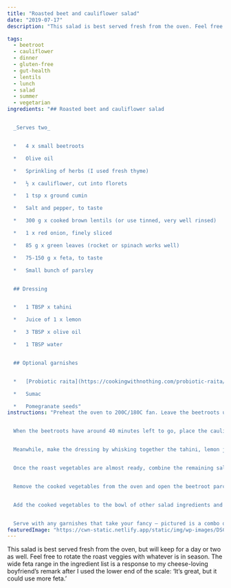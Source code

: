 ```yaml
---
title: "Roasted beet and cauliflower salad"
date: "2019-07-17"
description: "This salad is best served fresh from the oven. Feel free to rotate the roast veggies with whatever is in season."

tags: 
  - beetroot
  - cauliflower
  - dinner
  - gluten-free
  - gut-health
  - lentils
  - lunch
  - salad
  - summer
  - vegetarian
ingredients: "## Roasted beet and cauliflower salad


  _Serves two_


  *   4 x small beetroots

  *   Olive oil

  *   Sprinkling of herbs (I used fresh thyme)

  *   ½ x cauliflower, cut into florets

  *   1 tsp x ground cumin

  *   Salt and pepper, to taste

  *   300 g x cooked brown lentils (or use tinned, very well rinsed)

  *   1 x red onion, finely sliced

  *   85 g x green leaves (rocket or spinach works well)

  *   75-150 g x feta, to taste

  *   Small bunch of parsley


  ## Dressing


  *   1 TBSP x tahini

  *   Juice of 1 x lemon

  *   3 TBSP x olive oil

  *   1 TBSP water


  ## Optional garnishes


  *   [Probiotic raita](https://cookingwithnothing.com/probiotic-raita/)

  *   Sumac

  *   Pomegranate seeds"
instructions: "Preheat the oven to 200C/180C fan. Leave the beetroots unpeeled. Wrap them in tinfoil, drizzling with olive oil and sprinkling with herbs before sealing the package, and place on a baking sheet in the oven. Roast for 60-90 minutes in total, or until easily pierced through with a fork.


  When the beetroots have around 40 minutes left to go, place the cauliflower florets on a separate baking sheet. Drizzle with olive oil and sprinkle over the ground cumin. Season with salt and pepper, and cook in the oven for 40 minutes or until golden.


  Meanwhile, make the dressing by whisking together the tahini, lemon juice, olive oil and water.


  Once the roast vegetables are almost ready, combine the remaining salad ingredients in a large bowl, reserving some feta to garnish if desired.


  Remove the cooked vegetables from the oven and open the beetroot parcel. If you want to remove the skins, wait until the beetroots are cool enough to handle. The skins will slide right off. Either way, cut them into bite-sized wedges.


  Add the cooked vegetables to the bowl of other salad ingredients and pour over the dressing.


  Serve with any garnishes that take your fancy – pictured is a combo of raita, a sprinkling of sumac and some pomegranate seeds. Finish with an extra drizzling of olive oil, and salt and pepper to taste."
featuredImage: "https://cwn-static.netlify.app/static/img/wp-images/DSC_0373-2-sml.jpg"
---
```


This salad is best served fresh from the oven, but will keep for a day or two as well. Feel free to rotate the roast veggies with whatever is in season. The wide feta range in the ingredient list is a response to my cheese-loving boyfriend’s remark after I used the lower end of the scale: ‘It’s great, but it could use more feta.’

